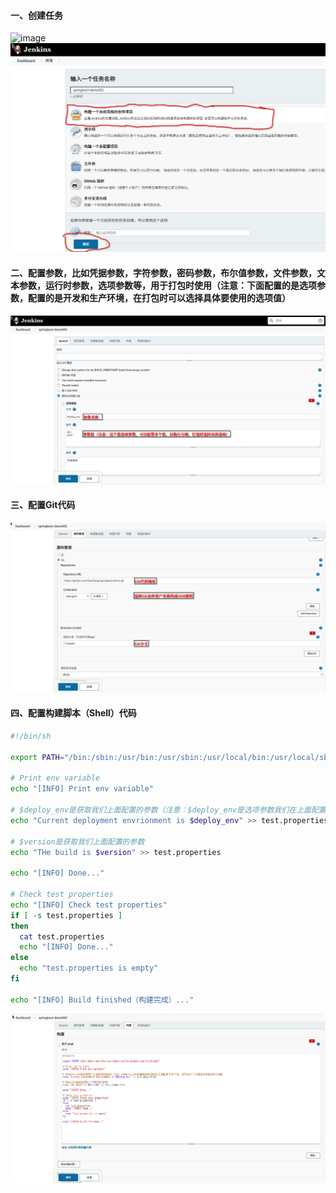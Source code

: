 #### 一、创建任务
![image](https://github.com/firechiang/kubernetes-study/blob/master/jenkins/image/build01.PNG)
![image](https://github.com/firechiang/kubernetes-study/blob/master/jenkins/image/freestyle-job-simple01.png)

#### 二、配置参数，比如凭据参数，字符参数，密码参数，布尔值参数，文件参数，文本参数，运行时参数，选项参数等，用于打包时使用（注意：下面配置的是选项参数，配置的是开发和生产环境，在打包时可以选择具体要使用的选项值）
![image](https://github.com/firechiang/kubernetes-study/blob/master/jenkins/image/freestyle-job-simple02.png)

#### 三、配置Git代码
![image](https://github.com/firechiang/kubernetes-study/blob/master/jenkins/image/freestyle-job-simple03.png)

#### 四、配置构建脚本（Shell）代码
```bash
#!/bin/sh

export PATH="/bin:/sbin:/usr/bin:/usr/sbin:/usr/local/bin:/usr/local/sbin"

# Print env variable
echo "[INFO] Print env variable"

# $deploy_env是获取我们上面配置的参数（注意：$deploy_env是选项参数我们在上面配置了多个值，在打包时可以选择具体使用那个值）
echo "Current deployment envrionment is $deploy_env" >> test.properties

# $version是获取我们上面配置的参数
echo "THe build is $version" >> test.properties

echo "[INFO] Done..."

# Check test properties
echo "[INFO] Check test properties"
if [ -s test.properties ]
then
  cat test.properties
  echo "[INFO] Done..."
else
  echo "test.properties is empty"
fi

echo "[INFO] Build finished（构建完成）..."
```

![image](https://github.com/firechiang/kubernetes-study/blob/master/jenkins/image/freestyle-job-simple04.png)
